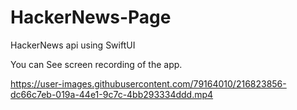 # HackerNews-Page
HackerNews api using SwiftUI


You can See screen recording of the app.



https://user-images.githubusercontent.com/79164010/216823856-dc66c7eb-019a-44e1-9c7c-4bb293334ddd.mp4

